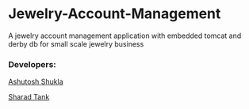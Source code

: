 # Jewelry-Account-Management
A jewelry account management application with embedded tomcat and derby db for small scale jewelry business  

### Developers:
[Ashutosh Shukla](https://www.linkedin.com/in/ashutosh-shukla/)

[Sharad Tank](https://www.linkedin.com/in/sharadtank/)

